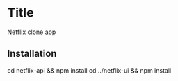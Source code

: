 # Title

Netflix clone app

## Installation

cd netflix-api && npm install
cd ../netflix-ui && npm install
